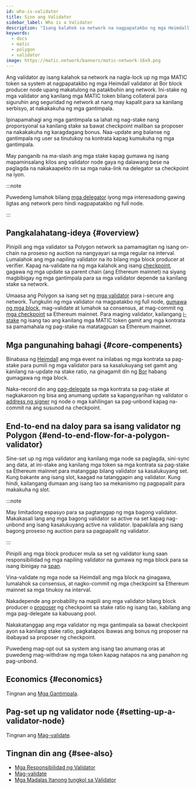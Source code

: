 ```yaml
---
id: who-is-validator
title: Sino ang Validator
sidebar_label: Who is a Validator
description: "Isang kalahok sa network na nagpapatakbo ng mga Heimdall at Bor node."
keywords:
  - docs
  - matic
  - polygon
  - validator
image: https://matic.network/banners/matic-network-16x9.png
---
```


Ang validator ay isang kalahok sa network na nagla-lock up ng mga MATIC token sa system at nagpapatakbo ng mga Heimdall validator at Bor block producer node upang makatulong na patakbuhin ang network. Ini-stake ng mga validator ang kanilang mga MATIC token bilang collateral para siguruhin ang seguridad ng network at nang may kapalit para sa kanilang serbisyo, at nakakakuha ng mga gantimpala.

Ipinapamahagi ang mga gantimpala sa lahat ng nag-stake nang proporsyonal sa kanilang stake sa bawat checkpoint maliban sa proposer na nakakakuha ng karagdagang bonus. Naa-update ang balanse ng gantimpala ng user sa tinutukoy na kontrata kapag kumukuha ng mga gantimpala.

May panganib na ma-slash ang mga stake kapag gumawa ng isang mapaminsalang kilos ang validator node gaya ng dalawang bese na paglagda na nakakaapekto rin sa mga naka-link na delegator sa checkpoint na iyon.

:::note

Puwedeng lumahok bilang [mga delegator](../glossary#delegator) iyong mga interesadong gawing ligtas ang network pero hindi nagpapatakbo ng full node.

:::

## Pangkalahatang-ideya {#overview}

Pinipili ang mga validator sa Polygon network sa pamamagitan ng isang on-chain na proseso ng auction na nangyayari sa mga regular na interval. Lumalahok ang mga napiling validator na ito bilang mga block producer at verifier. Kapag na-validate na ng mga kalahok ang isang [checkpoint](../glossary#checkpoint-transaction), gagawa ng mga update sa parent chain (ang Ethereum mainnet) na siyang magbibigay ng mga gantimpala para sa mga validator depende sa kanilang stake sa network.

Umaasa ang Polygon sa isang set ng [mga validator](../glossary#validator) para i-secure ang network. Tungkulin ng mga validator na magpatakbo ng full node, [gumawa ng mga block](../glossary#block-producer), mag-validate at lumahok sa consensus, at mag-commit ng [mga checkpoint](../glossary#checkpoint-transaction) sa Ethereum mainnet. Para maging validator, kailangang [i-stake](../glossary#staking) ng isang tao ang kanilang mga MATIC token gamit ang mga kontrata sa pamamahala ng pag-stake na matatagpuan sa Ethereum mainnet.

## Mga pangunahing bahagi {#core-compenents}

Binabasa ng [Heimdall](../glossary#heimdall) ang mga event na inilabas ng mga kontrata sa pag-stake para pumili ng mga validator para sa kasalukuyang set gamit ang kanilang na-update na stake ratio, na ginagamit din ng [Bor](../glossary#bor) habang gumagawa ng mga block.

Naka-record din ang [pag-delegate](../glossary#delegator) sa mga kontrata sa pag-stake at nagkakaroon ng bisa ang anumang update sa kapangyarihan ng validator o [address ng signer](../glossary#signer-address) ng node o mga kahilingan sa pag-unbond kapag na-commit na ang susunod na checkpoint.


## End-to-end na daloy para sa isang validator ng Polygon {#end-to-end-flow-for-a-polygon-validator}

Sine-set up ng mga validator ang kanilang mga node sa paglagda, sini-sync ang data, at ini-stake ang kanilang mga token sa mga kontrata sa pag-stake sa Ethereum mainnet para matanggap bilang validator sa kasalukuyang set. Kung bakante ang isang slot, kaagad na tatanggapin ang validator. Kung hindi, kailangang dumaan ang isang tao sa mekanismo ng pagpapalit para makakuha ng slot.

:::note

May limitadong espasyo para sa pagtanggap ng mga bagong validator. Makakasali lang ang mga bagong validator sa active na set kapag nag-unbond ang isang kasalukuyang active na validator. Ipapakilala ang isang bagong proseso ng auction para sa pagpapalit ng validator.

:::

Pinipili ang mga block producer mula sa set ng validator kung saan responsibilidad ng mga napiling validator na gumawa ng mga block para sa isang ibinigay na [span](../glossary#span).

Vina-validate ng mga node sa Heimdall ang mga block na ginagawa, lumalahok sa consensus, at nagko-commit ng mga checkpoint sa Ethereum mainnet sa mga tinukoy na interval.

Nakadepende ang probability na mapili ang mga validator bilang block producer o [proposer](../glossary#proposer) ng checkpoint sa stake ratio ng isang tao, kabilang ang mga pag-delegate sa kabuuang pool.

Nakakatanggap ang mga validator ng mga gantimpala sa bawat checkpoint ayon sa kanilang stake ratio, pagkatapos ibawas ang bonus ng proposer na ibabayad sa proposer ng checkpoint.

Puwedeng mag-opt out sa system ang isang tao anumang oras at puwedeng mag-withdraw ng mga token kapag natapos na ang panahon ng pag-unbond.

## Economics {#economics}

Tingnan ang [Mga Gantimpala](/docs/maintain/validator/rewards).

## Pag-set up ng validator node {#setting-up-a-validator-node}

Tingnan ang [Mag-validate](../validate/validator-index).

## Tingnan din ang {#see-also}

* [Mga Responsibilidad ng Validator](../validate/validator-responsibilities)
* [Mag-validate](../validate/validator-index)
* [Mga Madalas Itanong tungkol sa Validator](../validate/faq/validator-faq)
